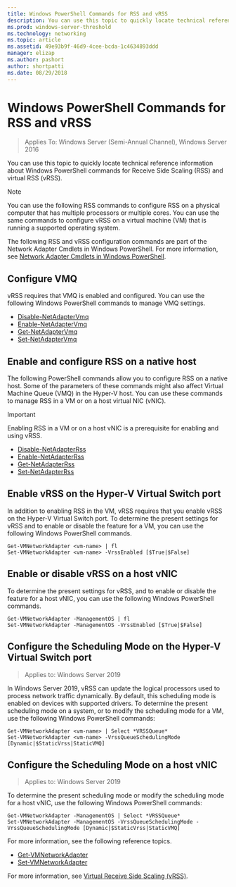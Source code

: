 ```yaml
---
title: Windows PowerShell Commands for RSS and vRSS
description: You can use this topic to quickly locate technical reference information about Windows PowerShell commands for Receive Side Scaling and vRSS in Windows Server 2016.
ms.prod: windows-server-threshold
ms.technology: networking
ms.topic: article
ms.assetid: 49e93b9f-46d9-4cee-bcda-1c4634893ddd
manager: elizap
ms.author: pashort
author: shortpatti
ms.date: 08/29/2018
---
```


# Windows PowerShell Commands for RSS and vRSS

>Applies To: Windows Server (Semi-Annual Channel), Windows Server 2016

You can use this topic to quickly locate technical reference information about Windows PowerShell commands for Receive Side Scaling \(RSS\) and virtual RSS \(vRSS\).

>[!NOTE]
>You can use the following RSS commands to configure RSS on a physical computer that has multiple processors or multiple cores. You can use the same commands to configure vRSS on a virtual machine \(VM\) that is running a supported operating system. 

The following RSS and vRSS configuration commands are part of the Network Adapter Cmdlets in Windows PowerShell. For more information, see [Network Adapter Cmdlets in Windows PowerShell](https://technet.microsoft.com/library/jj134956.aspx).

## Configure VMQ

vRSS requires that VMQ is enabled and configured. You can use the following Windows PowerShell commands to manage VMQ settings.

- [Disable-NetAdapterVmq](https://technet.microsoft.com/itpro/powershell/windows/netadapter/disable-netadaptervmq)
- [Enable-NetAdapterVmq](https://technet.microsoft.com/itpro/powershell/windows/netadapter/enable-netadaptervmq)
- [Get-NetAdapterVmq](https://technet.microsoft.com/itpro/powershell/windows/netadapter/get-netadaptervmq)
- [Set-NetAdapterVmq](https://technet.microsoft.com/itpro/powershell/windows/netadapter/set-netadaptervmq)

## Enable and configure RSS on a native host

The following PowerShell commands allow you to configure RSS on a native host. Some of the parameters of these commands might also affect Virtual Machine Queue \(VMQ\) in the Hyper-V host. You can use these commands to manage RSS in a VM or on a host virtual NIC \(vNIC\). 

>[!IMPORTANT]
>Enabling RSS in a VM or on a host vNIC is a prerequisite for enabling and using vRSS.

- [Disable-NetAdapterRss](https://technet.microsoft.com/library/jj130892.aspx)
- [Enable-NetAdapterRss](https://technet.microsoft.com/library/jj130859.aspx)
- [Get-NetAdapterRss](https://technet.microsoft.com/library/jj130912.aspx)
- [Set-NetAdapterRss](https://technet.microsoft.com/library/jj130863.aspx)

## Enable vRSS on the Hyper\-V Virtual Switch port

In addition to enabling RSS in the VM, vRSS requires that you enable vRSS on the Hyper\-V Virtual Switch port. To determine the present settings for vRSS and to enable or disable the feature for a VM, you can use the following Windows PowerShell commands.

    
    Get-VMNetworkAdapter <vm-name> | fl
    Set-VMNetworkAdapter <vm-name> -VrssEnabled [$True|$False]
    

## Enable or disable vRSS on a host vNIC

To determine the present settings for vRSS, and to enable or disable the feature for a host vNIC, you can use the following Windows PowerShell commands.

    
    Get-VMNetworkAdapter -ManagementOS | fl
    Set-VMNetworkAdapter -ManagementOS -VrssEnabled [$True|$False]
    

## Configure the Scheduling Mode on the Hyper-V Virtual Switch port
>Applies to: Windows Server 2019

In Windows Server 2019, vRSS can update the logical processors used to process network traffic dynamically.  By default, this scheduling mode is enabled on devices with supported drivers. To determine the present scheduling mode on a system, or to modify the scheduling mode for a VM, use the following Windows PowerShell commands:

    Get-VMNetworkAdapter <vm-name> | Select *VRSSQueue*
    Set-VMNetworkAdapter <vm-name> -VrssQueueSchedulingMode [Dynamic|$StaticVrss|StaticVMQ]


## Configure the Scheduling Mode on a host vNIC
>Applies to: Windows Server 2019

To determine the present scheduling mode or modify the scheduling mode for a host vNIC, use the following Windows PowerShell commands:

    Get-VMNetworkAdapter -ManagementOS | Select *VRSSQueue*
    Set-VMNetworkAdapter -ManagementOS -VrssQueueSchedulingMode -VrssQueueSchedulingMode [Dynamic|$StaticVrss|StaticVMQ]


For more information, see the following reference topics.

- [Get-VMNetworkAdapter](https://technet.microsoft.com/itpro/powershell/windows/hyper-v/get-vmnetworkadapter)
- [Set-VMNetworkAdapter](https://technet.microsoft.com/itpro/powershell/windows/hyper-v/set-vmnetworkadapter)

For more information, see [Virtual Receive Side Scaling (vRSS)](vrss-top.md).
